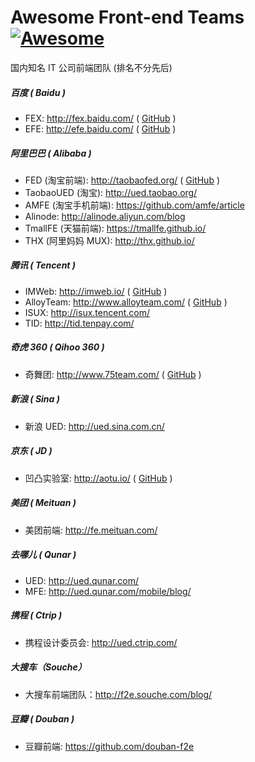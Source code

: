 # Awesome Front-end Teams [![Awesome](https://cdn.rawgit.com/sindresorhus/awesome/d7305f38d29fed78fa85652e3a63e154dd8e8829/media/badge.svg)](https://github.com/sindresorhus/awesome)

国内知名 IT 公司前端团队 (排名不分先后)

##### 百度 ( Baidu )

- FEX: http://fex.baidu.com/ ( [GitHub](https://github.com/fex-team/) )
- EFE: http://efe.baidu.com/ ( [GitHub](https://github.com/ecomfe) )

##### 阿里巴巴 ( Alibaba )

- FED (淘宝前端): http://taobaofed.org/ ( [GitHub](https://github.com/taobaofed) )
- TaobaoUED (淘宝): http://ued.taobao.org/ 
- AMFE (淘宝手机前端): https://github.com/amfe/article
- Alinode: http://alinode.aliyun.com/blog
- TmallFE (天猫前端): https://tmallfe.github.io/
- THX (阿里妈妈 MUX): http://thx.github.io/

##### 腾讯 ( Tencent )

- IMWeb: http://imweb.io/ ( [GitHub](https://github.com/imweb/) )
- AlloyTeam: http://www.alloyteam.com/ ( [GitHub](https://github.com/alloyteam) )
- ISUX: http://isux.tencent.com/
- TID: http://tid.tenpay.com/

##### 奇虎 360 ( Qihoo 360 )

- 奇舞团: http://www.75team.com/ ( [GitHub](https://github.com/75team/) )

##### 新浪 ( Sina )

- 新浪 UED: http://ued.sina.com.cn/

##### 京东 ( JD )

- 凹凸实验室: http://aotu.io/ ( [GitHub](https://github.com/o2team/) )

##### 美团 ( Meituan )

- 美团前端: http://fe.meituan.com/

##### 去哪儿 ( Qunar )

- UED: http://ued.qunar.com/
- MFE: http://ued.qunar.com/mobile/blog/

##### 携程 ( Ctrip )

- 携程设计委员会: http://ued.ctrip.com/

##### 大搜车（Souche）

- 大搜车前端团队：http://f2e.souche.com/blog/

##### 豆瓣 ( Douban )

- 豆瓣前端: https://github.com/douban-f2e
